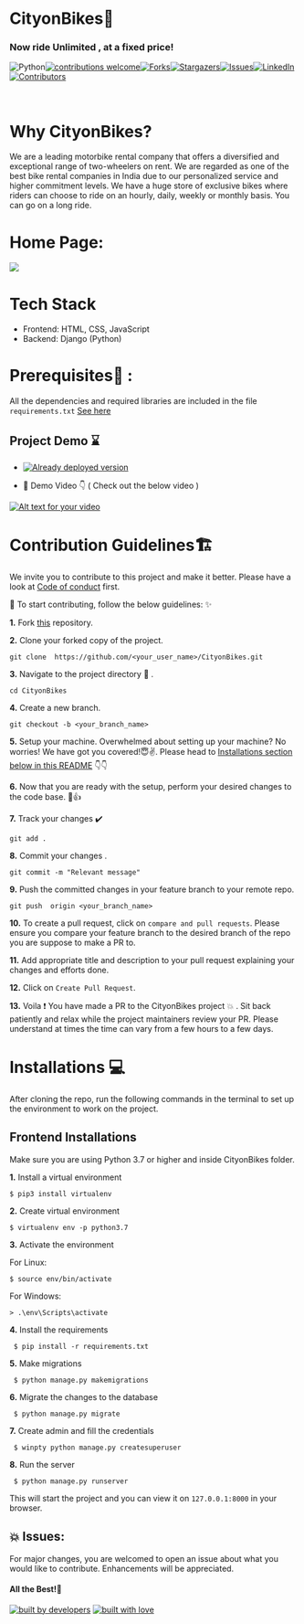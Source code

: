  
<h1 text-align= "center"><b>CityonBikes🛵</b></h1> 

<div text-align= "center">
  <h3> Now ride Unlimited , at a fixed price!</h3>
</div>

![Python](https://img.shields.io/badge/python-v3.6+-blue.svg)[![contributions welcome](https://img.shields.io/badge/contributions-welcome-brightgreen.svg?style=flat)](https://github.com/preeti13456/CityonBikes/issues)[![Forks](https://img.shields.io/github/forks/preeti13456/CityonBikes.svg?logo=github)](https://github.com/preeti13456/CityonBikes/network/members)[![Stargazers](https://img.shields.io/github/stars/preeti13456/CityonBikes.svg?logo=github)](https://github.com/preeti13456/CityonBikes/stargazers)[![Issues](https://img.shields.io/github/issues/preeti13456/CityonBikes.svg?logo=github)](https://github.com/preeti13456/CityonBikes/issues)[![LinkedIn](https://img.shields.io/badge/-LinkedIn-black.svg?style=flat-square&logo=linkedin&colorB=555)](https://www.linkedin.com/in/preeti/)[![Contributors](https://img.shields.io/github/contributors/preeti13456/CityonBikes.svg?logo=github)](https://img.shields.io/github/contributors/preeti13456/CityonBikes)

<br>


# Why CityonBikes?
We are a leading motorbike rental company that offers a diversified and exceptional range of two-wheelers on rent. We are regarded as one of the best bike rental companies in India due to our personalized service and higher commitment levels. We have a huge store of exclusive bikes where riders can choose to ride on an hourly, daily, weekly or monthly basis. You can go on a long ride.
 
# Home Page: 
<img src = "https://github.com/akrish4/CityonBikes/blob/akrish4/cityonbikes.PNG"> </img>
 
# Tech Stack 

 - Frontend: HTML, CSS, JavaScript 
 - Backend: Django (Python)


# Prerequisites🔑 :
 All the dependencies and required libraries are included in the file  `requirements.txt`  [See here](https://github.com/preeti13456/CityonBikes/blob/master/requirements.txt)


## Project Demo :hourglass:

- [![Already deployed version](https://raw.githubusercontent.com/vasantvohra/TrashNet/master/hr.svg)](https://cityonbikes.herokuapp.com)

- :movie_camera: Demo Video 👇 ( Check out the below video ) 

<div text-align= "center"> 
 
[![Alt text for your video](https://img.youtube.com/vi/1-HT3EJU11I/0.jpg)](http://www.youtube.com/watch?v=1-HT3EJU11I)

</div>

# Contribution Guidelines🏗

We invite you to contribute to this project and make it better. Please have a look at [Code of conduct](https://github.com/preeti13456/CityonBikes/blob/master/CODE_OF_CONDUCT.md/) first.

🎇 To start contributing, follow the below guidelines: ✨

**1.**  Fork [this](https://github.com/preeti13456/CityonBikes) repository.

**2.**  Clone your forked copy of the project.

```
git clone  https://github.com/<your_user_name>/CityonBikes.git
```


**3.** Navigate to the project directory :file_folder: .

```
cd CityonBikes
```

**4.**   Create a new branch.

```
git checkout -b <your_branch_name>
```
**5.**  Setup your machine.
Overwhelmed about setting up your machine? No worries! We have got you covered!😇✌️.
Please head to [Installations section below in this README](#setup) 👇👇

**6.**  Now that you are ready with the setup, perform your desired changes to the code base. 🤩👍 
    
**7.**  Track your changes :heavy_check_mark:

```
git add . 
```

**8.**  Commit your changes .

```
git commit -m "Relevant message"
```

**9.**  Push the committed changes in your feature branch to your remote repo.

```
git push  origin <your_branch_name>
```

**10.**  To create a pull request, click on `compare and pull requests`.
Please ensure you compare your feature branch to the desired branch of the repo you are suppose to make a PR to.


**11.**  Add appropriate title and description to your pull request explaining your changes and efforts done.


**12.**  Click on `Create Pull Request`.


**13.**  Voila :exclamation: You have made a PR to the CityonBikes project :boom: .
Sit back patiently and relax while the project maintainers review your PR. 
Please understand at times the time can vary from a few hours to a few days.


# Installations 💻

After cloning the repo, run the following commands in the terminal to set up the environment to work on the project.

<h2 id="setup">Frontend Installations</h2>
Make sure you are using Python 3.7 or higher and inside CityonBikes folder.

**1.**  Install a virtual environment

```
$ pip3 install virtualenv
 ```

**2.**  Create virtual environment

```
$ virtualenv env -p python3.7
 ```

**3.**  Activate the environment

 For Linux:
 ```
 $ source env/bin/activate
```
For Windows:
 ```
 > .\env\Scripts\activate
```

**4.**  Install the requirements

```
 $ pip install -r requirements.txt
```
**5.**  Make migrations

```
 $ python manage.py makemigrations
```
**6.**  Migrate the changes to the database

```
 $ python manage.py migrate
```
**7.**  Create admin and fill the credentials

```
 $ winpty python manage.py createsuperuser
```
**8.**  Run the server

```
 $ python manage.py runserver
```

This will start the project and you can view it on ```127.0.0.1:8000``` in your browser.


## 💥 Issues:
For major changes, you are welcomed to open an issue  about what you would like to contribute. Enhancements will be appreciated.

#### All the Best!🥇

<p text-align = "center">

<a href="https://github.com/akrish4"><img src="http://ForTheBadge.com/images/badges/built-by-developers.svg" alt="built by developers"></a>
[![built with love](https://forthebadge.com/images/badges/built-with-love.svg)](https://github.com/preeti13456/CityonBikes)

</p>

